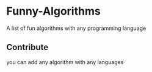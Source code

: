 # Funny-Algorithms
A list of fun algorithms with any programming language
## Contribute
you can add any algorithm with any languages
